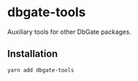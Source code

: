 # dbgate-tools

Auxiliary tools for other DbGate packages.

## Installation

    yarn add dbgate-tools
